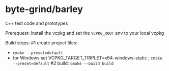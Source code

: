 # byte-grind/barley

c++ test code and prototypes

Prerequest:
Install the vcpkg and set the `VCPKG_ROOT` env to your local vcpkg

Build steps:
#1 create project files: 
  - `cmake --preset=default`
  - for Windows set VCPKG_TARGET_TRIPLET=x64-windows-static ; `cmake --preset=default`
#2 build: `cmake --build build`



